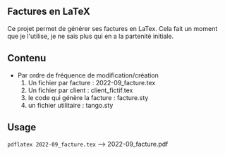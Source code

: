 ## Factures en LaTeX

Ce projet permet de générer ses factures en LaTex.
Cela fait un moment que je l'utilise, je ne sais plus qui en a la partenité initiale.

## Contenu

- Par ordre de fréquence de modification/création
    1. Un fichier par facture : 2022-09_facture.tex
    2. Un fichier par client : client_fictif.tex
    3. le code qui génère la facture : facture.sty
    4. un fichier utilitaire : tango.sty


## Usage

`pdflatex 2022-09_facture.tex` --> 2022-09_facture.pdf
